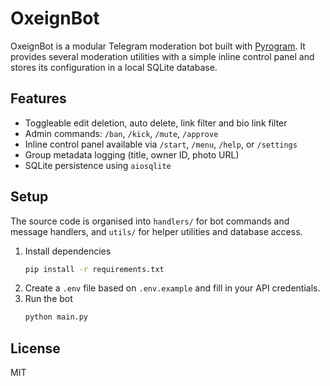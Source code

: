 # OxeignBot

OxeignBot is a modular Telegram moderation bot built with [Pyrogram](https://docs.pyrogram.org/).  It provides several moderation utilities with a simple inline control panel and stores its configuration in a local SQLite database.

## Features

- Toggleable edit deletion, auto delete, link filter and bio link filter
- Admin commands: `/ban`, `/kick`, `/mute`, `/approve`
- Inline control panel available via `/start`, `/menu`, `/help`, or `/settings`
- Group metadata logging (title, owner ID, photo URL)
- SQLite persistence using `aiosqlite`

## Setup

The source code is organised into `handlers/` for bot commands and message
handlers, and `utils/` for helper utilities and database access.

1. Install dependencies
   ```bash
   pip install -r requirements.txt
   ```
2. Create a `.env` file based on `.env.example` and fill in your API credentials.
3. Run the bot
   ```bash
   python main.py
   ```

## License

MIT
